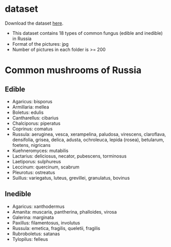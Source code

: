# dataset

Download the dataset [here](https://drive.google.com/file/d/1ATLQyiVGo1KAa5ZQ9O6Q_FT4X4ufIh7y/view?usp=sharing).

* This dataset contains 18 types of common fungus (edible and inedible) in Russia
* Format of the pictures: jpg
* Number of pictures in each folder is >= 200

# Common mushrooms of Russia

Edible
-
* Agaricus: bisporus
* Armillaria: mellea	
* Boletus: edulis	
* Cantharellus: cibarius
* Chalciporus: piperatus
* Coprinus: comatus
* Russula: aeruginea, vesca, xerampelina, paludosa, virescens, claroflava, densifolia, grisea, delica, adusta, ochroleuca, lepida (rosea), betularum, foetens, nigricans
* Kuehneromyces: mutabilis
* Lactarius: deliciosus, necator, pubescens, torminosus
* Laetiporus: sulphureus
* Leccinum: quercinum, scabrum
* Pleurotus: ostreatus
* Suillus: variegatus, luteus, grevillei, granulatus, bovinus

Inedible
-
* Agaricus: xanthodermus
* Amanita: muscaria, pantherina, phalloides, virosa
* Galerina: marginata
* Paxillus: filamentosus, involutus
* Russula: emetica, fragilis, queletii, fragilis
* Rubroboletus: satanas
* Tylopilus: felleus

